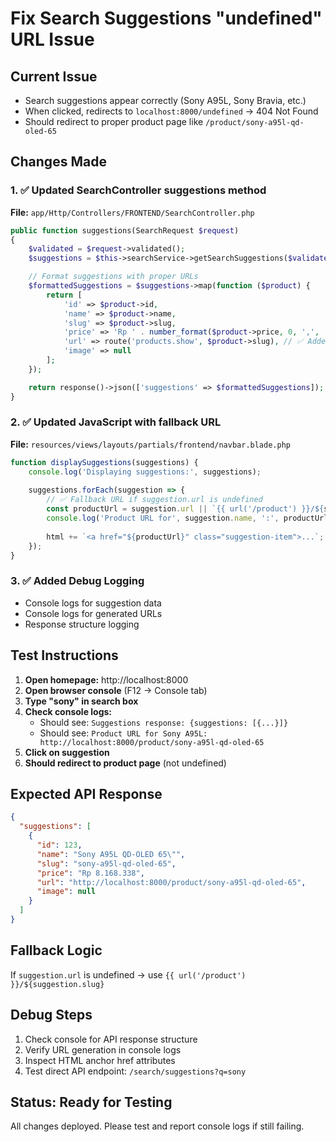 # Fix Search Suggestions "undefined" URL Issue

## Current Issue
- Search suggestions appear correctly (Sony A95L, Sony Bravia, etc.)
- When clicked, redirects to `localhost:8000/undefined` → 404 Not Found
- Should redirect to proper product page like `/product/sony-a95l-qd-oled-65`

## Changes Made

### 1. ✅ Updated SearchController suggestions method
**File:** `app/Http/Controllers/FRONTEND/SearchController.php`
```php
public function suggestions(SearchRequest $request)
{
    $validated = $request->validated();
    $suggestions = $this->searchService->getSearchSuggestions($validated['q'] ?? '', 5);

    // Format suggestions with proper URLs
    $formattedSuggestions = $suggestions->map(function ($product) {
        return [
            'id' => $product->id,
            'name' => $product->name,
            'slug' => $product->slug,
            'price' => 'Rp ' . number_format($product->price, 0, ',', '.'),
            'url' => route('products.show', $product->slug), // ✅ Added URL
            'image' => null
        ];
    });

    return response()->json(['suggestions' => $formattedSuggestions]);
}
```

### 2. ✅ Updated JavaScript with fallback URL
**File:** `resources/views/layouts/partials/frontend/navbar.blade.php`
```javascript
function displaySuggestions(suggestions) {
    console.log('Displaying suggestions:', suggestions);
    
    suggestions.forEach(suggestion => {
        // ✅ Fallback URL if suggestion.url is undefined
        const productUrl = suggestion.url || `{{ url('/product') }}/${suggestion.slug}`;
        console.log('Product URL for', suggestion.name, ':', productUrl);
        
        html += `<a href="${productUrl}" class="suggestion-item">...`;
    });
}
```

### 3. ✅ Added Debug Logging
- Console logs for suggestion data
- Console logs for generated URLs
- Response structure logging

## Test Instructions

1. **Open homepage:** http://localhost:8000
2. **Open browser console** (F12 → Console tab)
3. **Type "sony" in search box**
4. **Check console logs:**
   - Should see: `Suggestions response: {suggestions: [{...}]}`
   - Should see: `Product URL for Sony A95L: http://localhost:8000/product/sony-a95l-qd-oled-65`
5. **Click on suggestion**
6. **Should redirect to product page** (not undefined)

## Expected API Response
```json
{
  "suggestions": [
    {
      "id": 123,
      "name": "Sony A95L QD-OLED 65\"",
      "slug": "sony-a95l-qd-oled-65",
      "price": "Rp 8.168.338",
      "url": "http://localhost:8000/product/sony-a95l-qd-oled-65",
      "image": null
    }
  ]
}
```

## Fallback Logic
If `suggestion.url` is undefined → use `{{ url('/product') }}/${suggestion.slug}`

## Debug Steps
1. Check console for API response structure
2. Verify URL generation in console logs
3. Inspect HTML anchor href attributes
4. Test direct API endpoint: `/search/suggestions?q=sony`

## Status: Ready for Testing
All changes deployed. Please test and report console logs if still failing.
